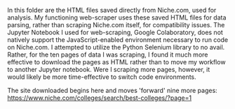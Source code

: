 In this folder are the HTML files saved directly from Niche.com, used for analysis. My functioning web-scraper uses these saved HTML files for data parsing, rather than scraping Niche.com itself, for compatibility issues. The Jupyter Notebook I used for web-scraping, Google Colaboratory, does not natively support the JavaScript-enabled environment necessary to run code on Niche.com. I attempted to utilize the Python Selenium library to no avail. Rather, for the ten pages of data I was scraping, I found it much more effective to download the pages as HTML rather than to move my workflow to another Jupyter notebook. Were I scraping more pages, however, it would likely be more time-effective to switch code environments. 

The site downloaded begins here and moves 'forward' nine more pages: https://www.niche.com/colleges/search/best-colleges/?page=1
